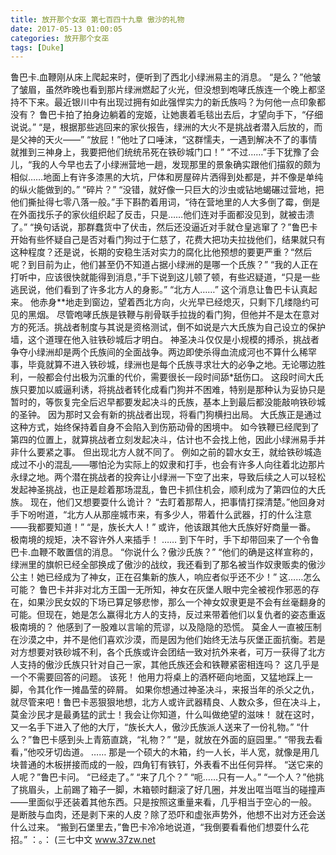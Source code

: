 ```yaml
---
title: 放开那个女巫 第七百四十九章 傲沙的礼物
date: 2017-05-13 01:00:05
categories: 放开那个女巫
tags: [Duke]
---
```


鲁巴卡.血鞭刚从床上爬起来时，便听到了西北小绿洲易主的消息。
“是么？”他皱了皱眉，虽然昨晚也看到那片绿洲燃起了火光，但没想到咆哮氏族连一个晚上都坚持不下来。最近银川中有出现过拥有如此强悍实力的新氏族吗？为何他一点印象都没有？
鲁巴卡拍了拍身边躺着的宠姬，让她裹着毛毯出去后，才望向手下，“仔细说说。”
“是，根据那些逃回来的家伙报告，绿洲的大火不是挑战者潜入后放的，而是父神的天火——”
“放屁！”他吐了口唾沫，“这群懦夫，一遇到解决不了的事情就推到三神身上，我要把他们统统吊死在铁砂城门口！”
“不过……”手下犹豫了会儿，“我的人今早也去了小绿洲营地一趟，发现那里的景象确实跟他们描叙的颇为相似……地面上有许多漆黑的大坑，尸体和房屋碎片洒得到处都是，并不像是单纯的纵火能做到的。”
“碎片？”
“没错，就好像一只巨大的沙虫或钻地蝎碾过营地，把他们撕扯得七零八落一般。”手下斟酌着用词，“待在营地里的人大多倒了霉，倒是在外面找乐子的家伙组织起了反击，只是……他们连对手面都没见到，就被击溃了。”
“换句话说，那群蠢货中了伏击，然后还没逼近对手就仓皇逃窜了？”鲁巴卡开始有些怀疑自己是否对看门狗过于仁慈了，花费大把功夫拉拢他们，结果就只有这种程度？还是说，长期的安稳生活对实力的腐化比他预想的要更严重？“然后呢？到目前为止，他们甚至仍不知道占据小绿洲的是哪一个氏族？”
“我的人正在打听中，应该很快就能得到消息，”手下说到这儿顿了顿，有些迟疑道，“只是一些逃民说，他们看到了许多北方人的身影。”
“北方人……”
这个消息让鲁巴卡认真起来。
他赤身**地走到窗边，望着西北方向，火光早已经熄灭，只剩下几缕隐约可见的黑烟。
尽管咆哮氏族是铁鞭与削骨联手拉拢的看门狗，但他并不是太在意对方的死活。挑战者制度与其说是资格测试，倒不如说是六大氏族为自己设立的保护墙，这个道理在他入驻铁砂城后才明白。
神圣决斗仅仅是小规模的搏杀，挑战者争夺小绿洲却是两个氏族间的全面战争。两边即使杀得血流成河也不算什么稀罕事，毕竟就算不进入铁砂城，绿洲也是每个氏族寻求壮大的必争之地。无论哪边胜利，一般都会付出极为沉重的代价，需要很长一段时间舔*舐伤口。
这段时间大氏族只要加以威逼利诱，将挑战者转化成看门狗并不困难，特别是那种认为妥协只是暂时的，等恢复完全后迟早都要发起决斗的氏族，基本上到最后都没能敲响铁砂城的圣钟。
因为那时又会有新的挑战者出现，将看门狗横扫出局。
大氏族正是通过这种方式，始终保持着自身不会陷入到伤筋动骨的困境中。
如今铁鞭已经爬到了第四的位置上，就算挑战者立刻发起决斗，估计也不会找上他，因此小绿洲易手并非什么要紧之事。
但出现北方人就不同了。
例如之前的碧水女王，就给铁砂城造成过不小的混乱——哪怕沦为实际上的奴隶和打手，也会有许多人向往着北边那片永绿之地。两个潜在挑战者的投奔让小绿洲一下空了出来，导致后续之人可以轻松发起神圣挑战，也正是趁着那场混乱，鲁巴卡抓住机会，顺利成为了第四位的大氏族。
现在，他们又想要耍什么诡计？
“去盯着那帮人，把事情打探清楚。”他回身对手下吩咐道，“北方人从那座城市来，有多少人，带着什么武器，打的什么注意——我都要知道！”
“是，族长大人！”
或许，他该跟其他大氏族好好商量一番。
极南境的规矩，决不容许外人来插手！
……
到下午时，手下却带回来了一个令鲁巴卡.血鞭不敢置信的消息。
“你说什么？傲沙氏族？”
“他们的确是这样宣称的，绿洲里的旗帜已经全部换成了傲沙的战纹，我还看到了那名被当作奴隶贩卖的傲沙公主！她已经成为了神女，正在召集新的族人，响应者似乎还不少！”
这……怎么可能？
鲁巴卡并非对北方王国一无所知，神女在灰堡人眼中完全被视作邪恶的存在，如果沙民女奴的下场已算足够悲惨，那么一个神女奴隶更是不会有丝毫翻身的可能。但现在，她是怎么赢得北方人的支持，反过来带着他们以复仇者的姿态重返极南境的？
他感到了一股难以言喻的荒谬，以及隐隐的恐慌。
莫金人一直被压制在沙漠之中，并不是他们喜欢沙漠，而是因为他们始终无法与灰堡正面抗衡。若是对方想要对铁砂城不利，各个氏族或许会团结一致对抗外来者，可万一获得了北方人支持的傲沙氏族只针对自己一家，其他氏族还会和铁鞭紧密相连吗？
这几乎是一个不需要回答的问题。
该死！
他用力将桌上的酒杯砸向地面，又猛地踩上一脚，令其化作一摊晶莹的碎屑。
如果你想通过神圣决斗，来报当年的杀父之仇，就尽管来吧！鲁巴卡恶狠狠地想，北方人或许武器精良、人数众多，但在决斗上，莫金沙民才是最勇猛的武士！我会让你知道，什么叫做绝望的滋味！
就在这时，又一名手下进入了他的大厅，“族长大人，傲沙氏族派人送来了一份礼物。”
“什么？”鲁巴卡感到头上青筋直跳，“礼物？”
“是，就放在外面的庭园里。”
“带我去看看，”他咬牙切齿道。
……
那是一个硕大的木箱，约一人长，半人宽，就像是用几块普通的木板拼接而成的一般，四角钉有铁钉，外表看不出任何异样。
“送它来的人呢？”鲁巴卡问。
“已经走了。”
“来了几个？”
“呃……只有一人。”
“一个人？”他挑了挑眉头，上前踢了箱子一脚，木箱顿时翻滚了好几圈，并发出哐当哐当的碰撞声——里面似乎还装着其他东西。只是按照这重量来看，几乎相当于空心的一般。
是断肢与血肉，还是剥下来的人皮？除了恐吓和虚张声势外，他想不出对方还会送什么过来。
“搬到石堡里去，”鲁巴卡冷冷地说道，“我倒要看看他们想耍什么花招。”
：。：
(三七中文 www.37zw.net